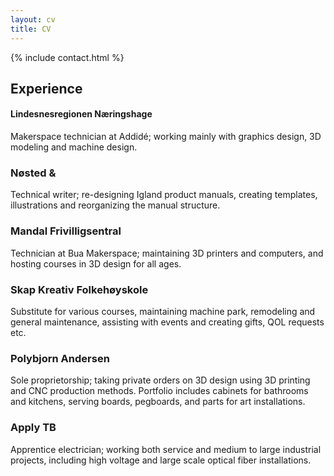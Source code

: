 ```yaml
---
layout: cv
title: CV
---
```


{% include contact.html %}

## Experience

#### Lindesnesregionen Næringshage
Makerspace technician at Addidé; working mainly with graphics design, 3D modeling and machine design.

### Nøsted &
Technical writer; re-designing Igland product manuals, creating templates, illustrations and reorganizing the manual structure.

### Mandal Frivilligsentral
Technician at Bua Makerspace; maintaining 3D printers and computers, and hosting courses in 3D design for all ages.

### Skap Kreativ Folkehøyskole
Substitute for various courses, maintaining machine park, remodeling and general maintenance, assisting with events and creating gifts, QOL requests etc.

### Polybjorn Andersen
Sole proprietorship; taking private orders on 3D design using 3D printing and CNC production methods. Portfolio includes cabinets for bathrooms and kitchens, serving boards, pegboards, and parts for art installations.

### Apply TB
Apprentice electrician; working both service and medium to large industrial projects, including high voltage and large scale optical fiber installations.
